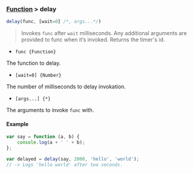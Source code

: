 ### [Function](../) > delay

```js
delay(func, [wait=0] /*, args...*/)
```
> Invokes `func` after `wait` milliseconds.
> Any additional arguments are provided to func when it’s invoked.
> Returns the timer's id.

- `func {Function}`

The function to delay.

- `[wait=0] {Number}`

The number of milliseconds to delay invokation.

- `[args...] {*}`

The arguments to invoke `func` with.

#### Example
```js
var say = function (a, b) {
    console.log(a + ' ' + b);
};

var delayed = delay(say, 2000, 'hello', 'world');
// -> Logs 'hello world' after two seconds.
```
